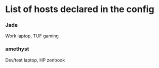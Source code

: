 # List of hosts declared in the config

### Jade

Work laptop, TUF gaming

### amethyst

Dev/test laptop, HP zenbook